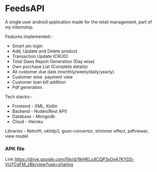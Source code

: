 # FeedsAPI

A single user android application made for the retail management, part of my internship.

Features implemented:- 
* Smart pin login
* Add, Update and Delete product
* Transaction Update (CRUD)
* Total Slaes Report Generation (Day wise)
* Own purchase List (Complete details)
* All customer due date (monthly/weely/daily/yearly)
* Customer wise  payment view
* Customer loan bill addition
* Pdf generation.

Tech stacks:-
* Frontend - XML,  Kotlin
* Backend - Nodes(Rest API)
* Database - Mongodb
* Cloud - Heroku

Libraries - Retrofit, okhttp3, gson-convertor, shimmer effect, pdfviewer, view model

### APK file
Link https://drive.google.com/file/d/1lkHKLc4CQP3sOyA7KYDS-VU7CgFM_zBk/view?usp=sharing
